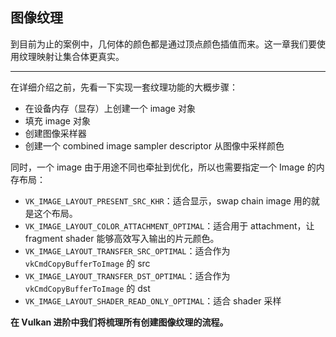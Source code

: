## 图像纹理

到目前为止的案例中，几何体的颜色都是通过顶点颜色插值而来。这一章我们要使用纹理映射让集合体更真实。

---

在详细介绍之前，先看一下实现一套纹理功能的大概步骤：

* 在设备内存（显存）上创建一个 image 对象
* 填充 image 对象
* 创建图像采样器
* 创建一个 combined image sampler descriptor 从图像中采样颜色

同时，一个 image 由于用途不同也牵扯到优化，所以也需要指定一个 Image 的内存布局：

* `VK_IMAGE_LAYOUT_PRESENT_SRC_KHR`：适合显示，swap chain image 用的就是这个布局。
* `VK_IMAGE_LAYOUT_COLOR_ATTACHMENT_OPTIMAL`：适合用于 attachment，让 fragment shader 能够高效写入输出的片元颜色。
* `VK_IMAGE_LAYOUT_TRANSFER_SRC_OPTIMAL`：适合作为 `vkCmdCopyBufferToImage` 的 src
* `VK_IMAGE_LAYOUT_TRANSFER_DST_OPTIMAL`：适合作为 `vkCmdCopyBufferToImage` 的 dst
* `VK_IMAGE_LAYOUT_SHADER_READ_ONLY_OPTIMAL`：适合 shader 采样

**在 Vulkan 进阶中我们将梳理所有创建图像纹理的流程。**

